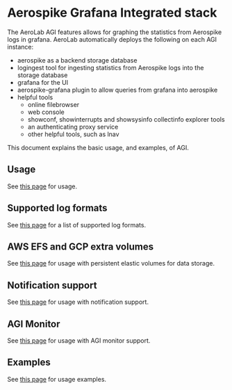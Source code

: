 # Aerospike Grafana Integrated stack

The AeroLab AGI features allows for graphing the statistics from Aerospike logs in grafana. AeroLab automatically deploys the following on each AGI instance:
* aerospike as a backend storage database
* logingest tool for ingesting statistics from Aerospike logs into the storage database
* grafana for the UI
* aerospike-grafana plugin to allow queries from grafana into aerospike
* helpful tools
  * online filebrowser
  * web console
  * showconf, showinterrupts and showsysinfo collectinfo explorer tools
  * an authenticating proxy service
  * other helpful tools, such as lnav

This document explains the basic usage, and examples, of AGI.

## Usage

See [this page](usage.md) for usage.

## Supported log formats

See [this page](supported_log_formats.md) for a list of supported log formats.

## AWS EFS and GCP extra volumes

See [this page](efs.md) for usage with persistent elastic volumes for data storage.

## Notification support

See [this page](notify.md) for usage with notification support.

## AGI Monitor

See [this page](monitor/README.md) for usage with AGI monitor support.

## Examples

See [this page](example.md) for usage examples.
